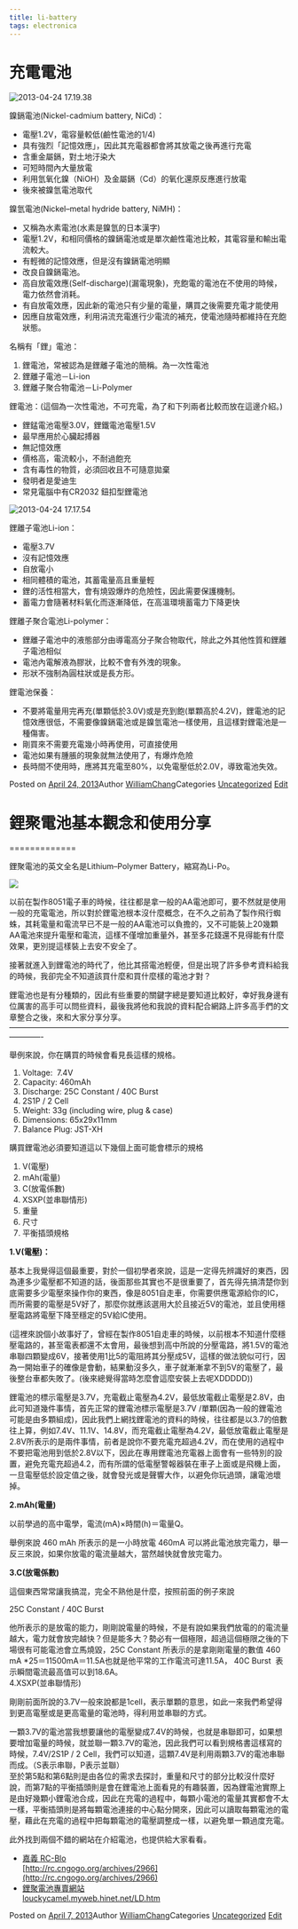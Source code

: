 ```yaml
---
title: li-battery
tags: electronica
---
```


# 充電電池

![2013-04-24 17.19.38](http://www.tabbymeow.com/wp-content/uploads/2013/04/2013-04-24-17.19.38-1024x576.jpg)

鎳鎘電池(Nickel-cadmium battery, NiCd)：

*   電壓1.2V，電容量較低(鹼性電池的1/4)
*   具有強烈「記憶效應」，因此其充電器都會將其放電之後再進行充電
*   含重金屬鎘，對土地汙染大
*   可短時間內大量放電
*   利用氫氧化鎳（NiOH）及金屬鎘（Cd）的氧化還原反應進行放電
*   後來被鎳氫電池取代

鎳氫電池(Nickel–metal hydride battery, NiMH)：

*   又稱為水素電池(水素是鎳氫的日本漢字)
*   電壓1.2V，和相同價格的鎳鎘電池或是單次鹼性電池比較，其電容量和輸出電流較大。
*   有輕微的記憶效應，但是沒有鎳鎘電池明顯
*   改良自鎳鎘電池。
*   高自放電效應(Self-discharge)(漏電現象)，充飽電的電池在不使用的時候，電力依然會消耗。
*   有自放電效應，因此新的電池只有少量的電量，購買之後需要充電才能使用
*   因應自放電效應，利用涓流充電進行少電流的補充，使電池隨時都維持在充飽狀態。

名稱有「鋰」電池：

1.  鋰電池，常被認為是鋰離子電池的簡稱。為一次性電池
2.  鋰離子電池－Li-ion
3.  鋰離子聚合物電池－Li-Polymer

鋰電池：(這個為一次性電池，不可充電，為了和下列兩者比較而放在這邊介紹。)

*   鋰錳電池電壓3.0V，鋰鐵電池電壓1.5V
*   最早應用於心臟起搏器
*   無記憶效應
*   價格高，電流較小，不耐過飽充
*   含有毒性的物質，必須回收且不可隨意拋棄
*   發明者是愛迪生
*   常見電腦中有CR2032 鈕扣型鋰電池

![2013-04-24 17.17.54](http://www.tabbymeow.com/wp-content/uploads/2013/04/2013-04-24-17.17.54-400x300.jpg)

鋰離子電池Li-ion：

*   電壓3.7V
*   沒有記憶效應
*   自放電小
*   相同體積的電池，其蓄電量高且重量輕
*   鋰的活性相當大，會有燒毀爆炸的危險性，因此需要保護機制。
*   蓄電力會隨著材料氧化而逐漸降低，在高溫環境蓄電力下降更快

鋰離子聚合電池Li-polymer：

*   鋰離子電池中的液態部分由導電高分子聚合物取代，除此之外其他性質和鋰離子電池相似
*   電池內電解液為膠狀，比較不會有外洩的現象。
*   形狀不強制為圓柱狀或是長方形。

鋰電池保養：

*   不要將電量用完再充(單顆低於3.0V)或是充到飽(單顆高於4.2V)，鋰電池的記憶效應很低，不需要像鎳鎘電池或是鎳氫電池一樣使用，且這樣對鋰電池是一種傷害。
*   剛買來不需要充電幾小時再使用，可直接使用
*   電池如果有腫脹的現象就無法使用了，有爆炸危險
*   長時間不使用時，應將其充電至80%，以免電壓低於2.0V，導致電池失效。

Posted on [April 24, 2013](http://192.168.1.233/2013/04/24/%e5%85%85%e9%9b%bb%e9%9b%bb%e6%b1%a0/)Author [WilliamChang](http://192.168.1.233/author/williamchang/)Categories [Uncategorized](http://192.168.1.233/category/uncategorized/) [Edit](http://192.168.1.233/wp-admin/post.php?post=728&action=edit)


# 鋰聚電池基本觀念和使用分享
=============

鋰聚電池的英文全名是Lithium–Polymer Battery，縮寫為Li-Po。

![](http://1.bp.blogspot.com/-MDArB72uIWY/UQzeax4Bo-I/AAAAAAAAAn0/7B2TMZiojJQ/s1600/2013-01-01+16.19.40.jpg)

以前在製作8051電子車的時候，往往都是拿一般的AA電池即可，要不然就是使用一般的充電電池，所以對於鋰電池根本沒什麼概念，在不久之前為了製作飛行蜘蛛，其耗電量和電流早已不是一般的AA電池可以負擔的，又不可能裝上20幾顆AA電池來提升電壓和電流，這樣不僅增加重量外，甚至多花錢還不見得能有什麼效果，更別提這樣裝上去安不安全了。

接著就進入到鋰電池的時代了，他比其搭電池輕便，但是出現了許多參考資料給我的時候，我卻完全不知道該買什麼和買什麼樣的電池才對？

鋰電池也是有分種類的，因此有些重要的關鍵字總是要知道比較好，幸好我身邊有位厲害的高手可以問些資料，最後我將他和我說的資料配合網路上許多高手們的文章整合之後，來和大家分享分享。  
————————————————————————————————————————-

舉例來說，你在購買的時候會看見長這樣的規格。

1.  Voltage:  7.4V
2.  Capacity: 460mAh
3.  Discharge: 25C Constant / 40C Burst
4.  2S1P / 2 Cell
5.  Weight: 33g (including wire, plug & case)
6.  Dimensions: 65x29x11mm
7.  Balance Plug: JST-XH

購買鋰電池必須要知道這以下幾個上面可能會標示的規格

1.  V(電壓)
2.  mAh(電量)
3.  C(放電係數)
4.  XSXP(並串聯情形)
5.  重量
6.  尺寸
7.  平衡插頭規格

**1.V(電壓)：**

基本上我覺得這個最重要，對於一個初學者來說，這是一定得先辨識好的東西，因為連多少電壓都不知道的話，後面那些其實也不是很重要了，首先得先搞清楚你到底需要多少電壓來操作你的東西，像是8051自走車，你需要供應電源給你的IC，而所需要的電壓是5V好了，那麼你就應該選用大於且接近5V的電池，並且使用穩壓電路將電壓下降至穩定的5V給IC使用。

(這裡來說個小故事好了，曾經在製作8051自走車的時候，以前根本不知道什麼穩壓電路的，甚至電表都還不太會用，最後想到高中所說的分壓電路，將1.5V的電池串聯四顆變成6V，接著使用1比5的電阻將其分壓成5V，這樣的做法貌似可行，因為一開始車子的確像是會動，結果動沒多久，車子就漸漸拿不到5V的電壓了，最後整台車都失敗了。(後來總覺得當時怎麼會這麼安裝上去呢XDDDDD))

鋰電池的標示電壓是3.7V，充電截止電壓為4.2V，最低放電截止電壓是2.8V，由此可知道幾件事情，首先正常的鋰電池標示電壓是3.7V /單顆(因為一般的鋰電池可能是由多顆組成)，因此我們上網找鋰電池的資料的時候，往往都是以3.7的倍數往上算，例如7.4V、11.1V、14.8V，而充電截止電壓為4.2V，最低放電截止電壓是2.8V所表示的是兩件事情，前者是說你不要充電充超過4.2V，而在使用的過程中不要把電池用到低於2.8V以下，因此在專用鋰電池充電器上面會有一些特別的設置，避免充電充超過4.2，而有所謂的低電壓警報器裝在車子上面或是飛機上面，一旦電壓低於設定值之後，就會發光或是聲響大作，以避免你玩過頭，讓電池壞掉。

**2.mAh(電量)**

以前學過的高中電學，電流(mA)×時間(h)＝電量Q。

舉例來說 460 mAh 所表示的是一小時放電 460mA 可以將此電池放完電力，舉一反三來說，如果你放電的電流量越大，當然越快就會放完電力。

**3.C(放電係數)**

這個東西常常讓我搞混，完全不熟他是什麼，按照前面的例子來說

25C Constant / 40C Burst

他所表示的是放電的能力，剛剛說電量的時候，不是有說如果我們放電的的電流量越大，電力就會放完越快？但是能多大？勢必有一個極限，超過這個極限之後的下場很有可能電池會立馬燒毀，25C Constant 所表示的是拿剛剛電量的數值 460 mA *25＝11500mA＝11.5A也就是他平常的工作電流可達11.5A， 40C Burst  表示瞬間電流最高值可以到18.6A。  
4.XSXP(並串聯情形)

剛剛前面所說的3.7V一般來說都是1cell，表示單顆的意思，如此一來我們希望得到更高電壓或是更高電量的電池時，得利用並串聯的方式。

一顆3.7V的電池當我想要讓他的電壓變成7.4V的時候，也就是串聯即可，如果想要增加電量的時候，就並聯一顆3.7V的電池，因此我們可以看到規格書這樣寫的時候，7.4V/2S1P / 2 Cell，我們可以知道，這顆7.4V是利用兩顆3.7V的電池串聯而成。（S表示串聯，P表示並聯）  
至於第5點和第6點則是由各位的需求去探討，重量和尺寸的部分比較沒什麼好說，而第7點的平衡插頭則是會在鋰電池上面看見的有趣裝置，因為鋰電池實際上是由好幾顆小鋰電池合成，因此在充電的過程中，每顆小電池的電量其實都會不太一樣，平衡插頭則是將每顆電池連接的中心點分開來，因此可以讀取每顆電池的電壓，藉此在充電的過程中把每顆電池的電壓調整成一樣，以避免單一顆過度充電。

此外找到兩個不錯的網站在介紹電池，也提供給大家看看。

*   [嘉義 RC-Blo](http://rc.cngogo.org/archives/2966)  
    [http://rc.cngogo.org/archives/2966](http://rc.cngogo.org/archives/2966)
*   [鋰聚電池專賣網站](louckycamel.myweb.hinet.net/LD.htm)  
    [louckycamel.myweb.hinet.net/LD.htm](louckycamel.myweb.hinet.net/LD.htm)

Posted on [April 7, 2013](http://192.168.1.233/2013/04/07/%e9%8b%b0%e8%81%9a%e9%9b%bb%e6%b1%a0%e5%9f%ba%e6%9c%ac%e8%a7%80%e5%bf%b5%e5%92%8c%e4%bd%bf%e7%94%a8%e5%88%86%e4%ba%ab/)Author [WilliamChang](http://192.168.1.233/author/williamchang/)Categories [Uncategorized](http://192.168.1.233/category/uncategorized/) [Edit](http://192.168.1.233/wp-admin/post.php?post=176&action=edit)
